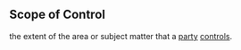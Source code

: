 ## Scope of Control

the extent of the area or subject matter that a <a href="https://essif-lab.github.io/framework/docs/terms/party" hovertext="Party: an Entity that sets its Objectives, maintains its Knowledge, and uses that Knowledge to pursue its Objectives in an autonomous (sovereign) manner. Humans and Organizations are the typical examples.">party</a> <a href="https://essif-lab.github.io/framework/docs/terms/controller" hovertext="Controller (of an Entity): the role that an Actor performs as it is executing actions on that Entity for the purpose of ensuring that the Entity will act/behave, or be used, in a particular way.">controls</a>.

